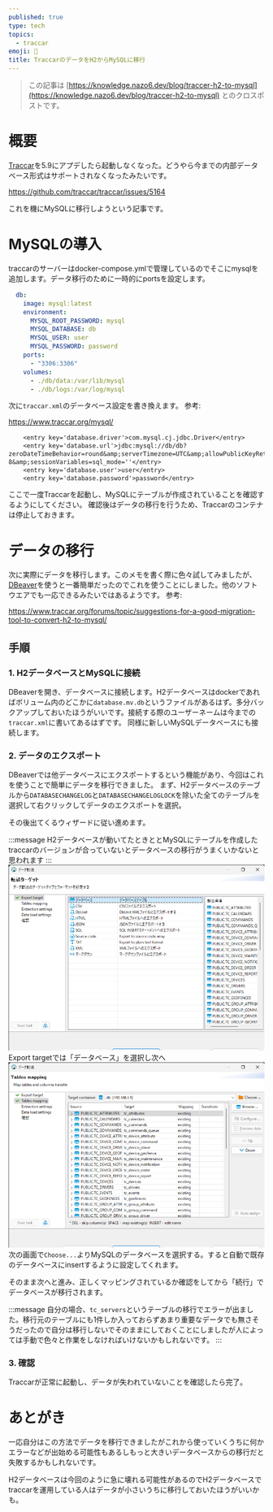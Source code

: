 ```yaml
---
published: true
type: tech
topics:
  - traccar
emoji: 🔄
title: TraccarのデータをH2からMySQLに移行
---
```


> この記事は [https://knowledge.nazo6.dev/blog/traccer-h2-to-mysql](https://knowledge.nazo6.dev/blog/traccer-h2-to-mysql) とのクロスポストです。


# 概要
[Traccar](https://www.traccar.org/)を5.9にアプデしたら起動しなくなった。どうやら今までの内部データベース形式はサポートされなくなったみたいです。

https://github.com/traccar/traccar/issues/5164

これを機にMySQLに移行しようという記事です。

# MySQLの導入
traccarのサーバーはdocker-compose.ymlで管理しているのでそこにmysqlを追加します。データ移行のために一時的にportsを設定します。
```yaml:docker-compose.yml
  db:
    image: mysql:latest
    environment:
      MYSQL_ROOT_PASSWORD: mysql
      MYSQL_DATABASE: db
      MYSQL_USER: user
      MYSQL_PASSWORD: password
    ports:
      - "3306:3306"
    volumes:
      - ./db/data:/var/lib/mysql
      - ./db/logs:/var/log/mysql
```
次に`traccar.xml`のデータベース設定を書き換えます。
参考:

https://www.traccar.org/mysql/

```xml:traccar.xmlの一部
    <entry key='database.driver'>com.mysql.cj.jdbc.Driver</entry>
    <entry key='database.url'>jdbc:mysql://db/db?zeroDateTimeBehavior=round&amp;serverTimezone=UTC&amp;allowPublicKeyRetrieval=true&amp;useSSL=false&amp;allowMultiQueries=true&amp;autoReconnect=true&amp;useUnicode=yes&amp;characterEncoding=UTF-8&amp;sessionVariables=sql_mode=''</entry>
    <entry key='database.user'>user</entry>
    <entry key='database.password'>password</entry>

```

ここで一度Traccarを起動し、MySQLにテーブルが作成されていることを確認するようにしてください。
確認後はデータの移行を行うため、Traccarのコンテナは停止しておきます。
# データの移行
次に実際にデータを移行します。このメモを書く際に色々試してみましたが、[DBeaver](https://dbeaver.io/)を使うと一番簡単だったのでこれを使うことにしました。他のソフトウエアでも一応できるみたいではあるようです。
参考:

https://www.traccar.org/forums/topic/suggestions-for-a-good-migration-tool-to-convert-h2-to-mysql/

## 手順
### 1. H2データベースとMySQLに接続
DBeaverを開き、データベースに接続します。H2データベースはdockerであればボリューム内のどこかに`database.mv.db`というファイルがあるはず。多分バックアップしておいたほうがいいです。接続する際のユーザーネームは今までの`traccar.xml`に書いてあるはずです。
同様に新しいMySQLデータベースにも接続します。

### 2. データのエクスポート
DBeaverでは他データベースにエクスポートするという機能があり、今回はこれを使うことで簡単にデータを移行できました。
まず、H2データベースのテーブルから`DATABASECHANGELOG`と`DATABASECHANGELOGLOCK`を除いた全てのテーブルを選択して右クリックしてデータのエクスポートを選択。

その後出てくるウィザードに従い進めます。

:::message
H2データベースが動いてたときととMySQLにテーブルを作成したtraccarのバージョンが合っていないとデータベースの移行がうまくいかないと思われます
:::
![](/images/blog/2023/09/traccar/t1.png)
Export targetでは「データベース」を選択し次へ
![](/images/blog/2023/09/traccar/t3.png)
次の画面で`Choose...`よりMySQLのデータベースを選択する。すると自動で既存のデータベースにinsertするように設定してくれます。

そのまま次へと進み、正しくマッピングされているか確認をしてから「続行」でデータベースが移行されます。

:::message
自分の場合、`tc_servers`というテーブルの移行でエラーが出ました。移行元のテーブルにも1件しか入っておらずあまり重要なデータでも無さそうだったので自分は移行しないでそのままにしておくことにしましたが人によっては手動で色々と作業をしなければいけないかもしれないです。
:::

### 3. 確認
Traccarが正常に起動し、データが失われていないことを確認したら完了。

# あとがき
一応自分はこの方法でデータを移行できましたがこれから使っていくうちに何かエラーなどが出始める可能性もあるしもっと大きいデータベースからの移行だと失敗するかもしれないです。

H2データベースは今回のように急に壊れる可能性があるのでH2データベースでtraccarを運用している人はデータが小さいうちに移行しておいたほうがいいかも。
